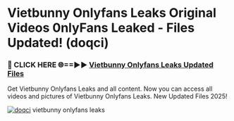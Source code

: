 # Vietbunny Onlyfans Leaks Original Videos 0nlyFans Leaked - Files Updated! (doqci)

<h3>🔴 CLICK HERE 🌐==►► <a href="https://tinyurl.com/3hn5wdd3" rel="nofollow">Vietbunny Onlyfans Leaks Updated Files</a></h3>

Get Vietbunny Onlyfans Leaks and all content. Now you can access all videos and pictures of Vietbunny Onlyfans Leaks. New Updated Files 2025!

[![doqci](https://i.imgur.com/4HnBqBT.gif)](https://tinyurl.com/3hn5wdd3)
vietbunny onlyfans leaks